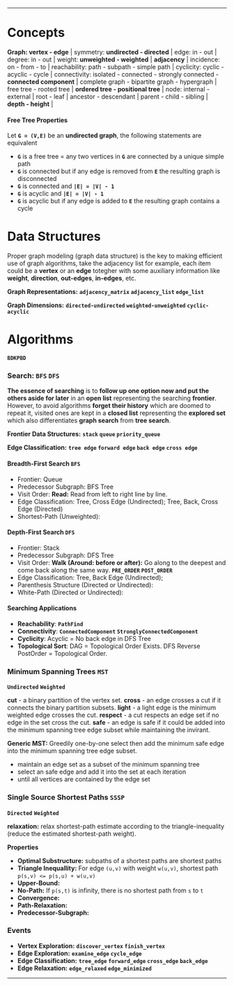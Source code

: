 ***

Concepts
========
**Graph: vertex - edge** |
symmetry: **undirected - directed** |
edge: in - out |
degree: in - out |
weight: **unweighted - weighted** |
**adjacency** |
incidence: on - from - to |
reachability: path - subpath - simple path |
cyclicity: cyclic - acyclic - cycle |
connectivity: isolated - connected - strongly connected - **connected component** |
complete graph - bipartite graph - hypergraph |
free tree - rooted tree |
**ordered tree - positional tree** |
node: internal - external |
root - leaf |
ancestor - descendant |
parent - child - sibling |
**depth - height** |

#### Free Tree Properties
Let **`G = (V,E)`** be an **undirected graph**, the following statements are equivalent

* **`G`** is a free tree = any two vertices in **`G`** are connected by a unique simple path
* **`G`** is connected but if any edge is removed from **`E`** the resulting graph is disconnected
* **`G`** is connected and **`|E| = |V| - 1`**
* **`G`** is acyclic and **`|E| = |V| - 1`**
* **`G`** is acyclic but if any edge is added to **`E`** the resulting graph contains a cycle


Data Structures
===============
Proper graph modeling (graph data structure) is the key to making efficient use of graph algorithms, take the adjacency list for example, 
each item could be a **vertex** or an **edge** totegher with some auxiliary information like **weight**, **direction**, **out-edges**, **in-edges**, etc.

**Graph Representations:**
**`adjacency_matrix` `adjacency_list` `edge_list`**

**Graph Dimensions:**
**`directed-undirected` `weighted-unweighted` `cyclic-acyclic`**


Algorithms
==========
**`BDKPBD`**

### Search: `BFS` `DFS`
**The essence of searching** is to **follow up one option now and put the others aside for later** in an **open list** representing the searching **frontier**. 
However, to avoid algorithms **forget their history** which are doomed to repeat it, visited ones are kept in a **closed list** representing the **explored set** 
which also differentiates **graph search** from **tree search**.

**Frontier Data Structures:**
**`stack` `queue` `priority_queue`**

**Edge Classification:**
**`tree edge` `forward edge` `back edge` `cross edge`**

#### Breadth-First Search `BFS`
* Frontier: Queue
* Predecessor Subgraph: BFS Tree
* Visit Order: **Read:** Read from left to right line by line.
* Edge Classification: Tree, Cross Edge (Undirected); Tree, Back, Cross Edge (Directed)
* Shortest-Path (Unweighted):

#### Depth-First Search `DFS`
* Frontier: Stack
* Predecessor Subgraph: DFS Tree
* Visit Order: **Walk (Around: before or after):** Go along to the deepest and come back along the same way. **`PRE_ORDER` `POST_ORDER`**
* Edge Classification: Tree, Back Edge (Undirected);
* Parenthesis Structure (Directed or Undirected):
* White-Path (Directed or Undirected):

#### Searching Applications
* **Reachability**: **`PathFind`**
* **Connectivity**: **`ConnectedComponent` `StronglyConnectedComponent`**
* **Cyclicity**: Acyclic = No back edge in DFS Tree
* **Topological Sort**: DAG = Topological Order Exists. DFS Reverse PostOrder = Topological Order.


### Minimum Spanning Trees `MST`
**`Undirected`**
**`Weighted`**

**cut** - a binary partition of the vertex set.
**cross** - an edge crosses a cut if it connects the binary partition subsets.
**light** - a light edge is the minimum weighted edge crosses the cut.
**respect** - a cut respects an edge set if no edge in the set cross the cut.
**safe** - an edge is safe if it could be added into the minimum spanning tree edge subset while maintaining the invirant.


**Generic MST:**
Greedily one-by-one select then add the minimum safe edge into the minimum spanning tree edge subset.

* maintain an edge set as a subset of the minimum spanning tree
* select an safe edge and add it into the set at each iteration
* until all vertices are contained by the edge set


### Single Source Shortest Paths `SSSP`
**`Directed`**
**`Weighted`**

**relaxation:** relax shortest-path estimate according to the triangle-inequality (reduce the estimated shortest-path weight).

**Properties**

* **Optimal Substructure:** subpaths of a shortest paths are shortest paths
* **Triangle Inequallity:** For edge `(u,v)` with weight `w(u,v)`, shortest path `p(s,v) <= p(s,u) + w(u,v)`
* **Upper-Bound:**
* **No-Path:** If `p(s,t)` is infinity, there is no shortest path from `s` to `t`
* **Convergence:**
* **Path-Relaxation:**
* **Predecessor-Subgraph:**


### Events
* **Vertex Exploration:** **`discover_vertex` `finish_vertex`**
* **Edge Exploration:** **`examine_edge` `cycle_edge`**
* **Edge Classification:** **`tree_edge` `forward_edge` `cross_edge` `back_edge`**
* **Edge Relaxation:** **`edge_relaxed` `edge_minimized`**

***
